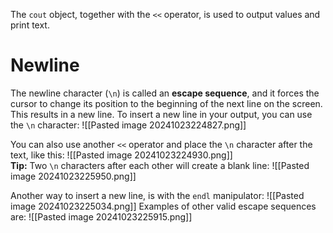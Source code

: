 The `cout` object, together with the `<<` operator, is used to output values and print text.
# Newline
The newline character (`\n`) is called an **escape sequence**, and it forces the cursor to change its position to the beginning of the next line on the screen. This results in a new line. To insert a new line in your output, you can use the `\n` character:
![[Pasted image 20241023224827.png]]

You can also use another `<<` operator and place the `\n` character after the text, like this:
![[Pasted image 20241023224930.png]]
**Tip:** Two `\n` characters after each other will create a blank line:
![[Pasted image 20241023225950.png]]

Another way to insert a new line, is with the `endl` manipulator:
![[Pasted image 20241023225034.png]]
Examples of other valid escape sequences are:
![[Pasted image 20241023225915.png]]
